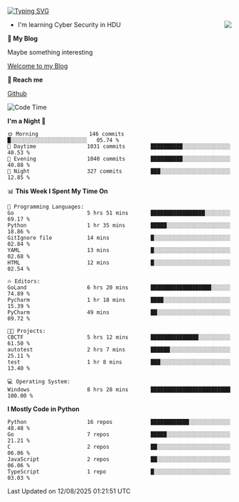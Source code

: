 [![Typing SVG](https://readme-typing-svg.herokuapp.com?font=Fira+Code&pause=1000&random=false&width=450&height=60&lines=Hello+%F0%9F%91%8B%F0%9F%8F%BB;I'm+JBNRZ)](https://git.io/typing-svg)

<a href="#">
  <img align="right" src="https://github-readme-stats.vercel.app/api?username=JBNRZ&show_icons=true&bg_color=15,f2f7fd,E0EAFC" />
</a>

- I'm learning Cyber Security in HDU

 **🌱 My Blog**

Maybe something interesting

[Welcome to my Blog](https://jbnrz.com.cn/)

 **💬 Reach me** 

[Github](https://github.com/JBNRZ)


<!--START_SECTION:waka-->
![Code Time](http://img.shields.io/badge/Code%20Time-1%2C366%20hrs%2010%20mins-blue)

**I'm a Night 🦉** 

```text
🌞 Morning                146 commits         █░░░░░░░░░░░░░░░░░░░░░░░░   05.74 % 
🌆 Daytime                1031 commits        ██████████░░░░░░░░░░░░░░░   40.53 % 
🌃 Evening                1040 commits        ██████████░░░░░░░░░░░░░░░   40.88 % 
🌙 Night                  327 commits         ███░░░░░░░░░░░░░░░░░░░░░░   12.85 % 
```


📊 **This Week I Spent My Time On** 

```text
💬 Programming Languages: 
Go                       5 hrs 51 mins       █████████████████░░░░░░░░   69.17 % 
Python                   1 hr 35 mins        █████░░░░░░░░░░░░░░░░░░░░   18.86 % 
GitIgnore file           14 mins             █░░░░░░░░░░░░░░░░░░░░░░░░   02.84 % 
YAML                     13 mins             █░░░░░░░░░░░░░░░░░░░░░░░░   02.68 % 
HTML                     12 mins             █░░░░░░░░░░░░░░░░░░░░░░░░   02.54 % 

🔥 Editors: 
GoLand                   6 hrs 20 mins       ███████████████████░░░░░░   74.89 % 
Pycharm                  1 hr 18 mins        ████░░░░░░░░░░░░░░░░░░░░░   15.39 % 
PyCharm                  49 mins             ██░░░░░░░░░░░░░░░░░░░░░░░   09.72 % 

🐱‍💻 Projects: 
CBCTF                    5 hrs 12 mins       ███████████████░░░░░░░░░░   61.50 % 
autotest                 2 hrs 7 mins        ██████░░░░░░░░░░░░░░░░░░░   25.11 % 
test                     1 hr 8 mins         ███░░░░░░░░░░░░░░░░░░░░░░   13.40 % 

💻 Operating System: 
Windows                  8 hrs 28 mins       █████████████████████████   100.00 % 
```

**I Mostly Code in Python** 

```text
Python                   16 repos            ████████████░░░░░░░░░░░░░   48.48 % 
Go                       7 repos             █████░░░░░░░░░░░░░░░░░░░░   21.21 % 
C                        2 repos             ██░░░░░░░░░░░░░░░░░░░░░░░   06.06 % 
JavaScript               2 repos             ██░░░░░░░░░░░░░░░░░░░░░░░   06.06 % 
TypeScript               1 repo              █░░░░░░░░░░░░░░░░░░░░░░░░   03.03 % 
```




 Last Updated on 12/08/2025 01:21:51 UTC
<!--END_SECTION:waka-->
